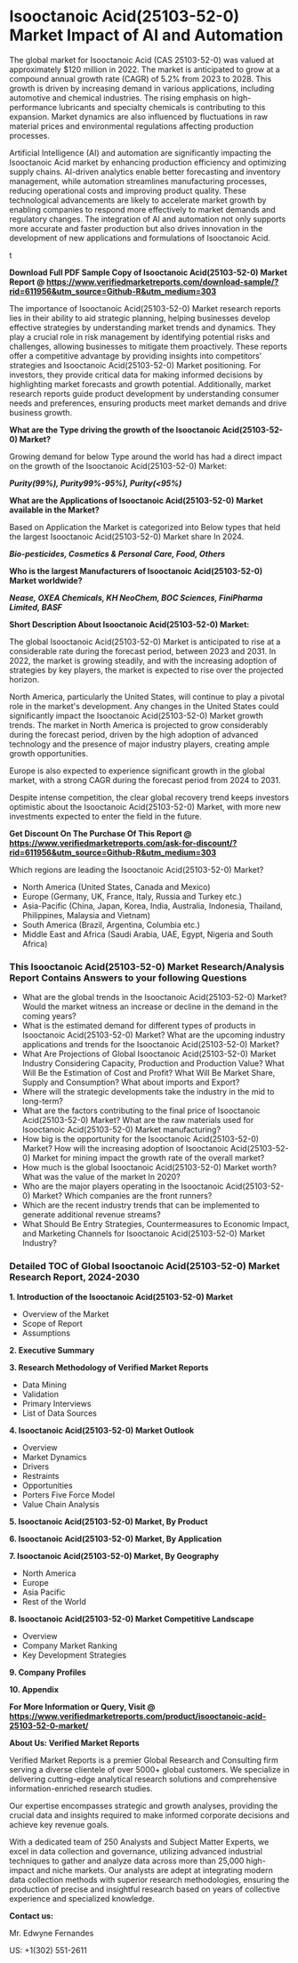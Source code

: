 <meta name="title" content="Global  Isooctanoic Acid(25103-52-0) Market Impact of AI and Automation"><meta name="description" content="  The global market for Isooctanoic Acid (CAS 25103-52-0) was valued at approximately $120 million in 2022. The market is anticipated to grow at a compound annual grow"><meta name="title" content=" Isooctanoic Acid(25103-52-0) Market Size, Share, Scope, Trends, Growth, Opportunities, Analysis, Forecast"> <h1>Isooctanoic Acid(25103-52-0) Market Impact of AI and Automation</h1> <p>The global market for Isooctanoic Acid (CAS 25103-52-0) was valued at approximately $120 million in 2022. The market is anticipated to grow at a compound annual growth rate (CAGR) of 5.2% from 2023 to 2028. This growth is driven by increasing demand in various applications, including automotive and chemical industries. The rising emphasis on high-performance lubricants and specialty chemicals is contributing to this expansion. Market dynamics are also influenced by fluctuations in raw material prices and environmental regulations affecting production processes.</p> <p>Artificial Intelligence (AI) and automation are significantly impacting the Isooctanoic Acid market by enhancing production efficiency and optimizing supply chains. AI-driven analytics enable better forecasting and inventory management, while automation streamlines manufacturing processes, reducing operational costs and improving product quality. These technological advancements are likely to accelerate market growth by enabling companies to respond more effectively to market demands and regulatory changes. The integration of AI and automation not only supports more accurate and faster production but also drives innovation in the development of new applications and formulations of Isooctanoic Acid.</p> t</p><p id="" class=""><strong>Download Full PDF Sample Copy of Isooctanoic Acid(25103-52-0) Market Report @ <a href="https://www.verifiedmarketreports.com/download-sample/?rid=611956&utm_source=Github-R&utm_medium=303" target="_blank">https://www.verifiedmarketreports.com/download-sample/?rid=611956&utm_source=Github-R&utm_medium=303</a></strong></p><p>The importance of&nbsp;Isooctanoic Acid(25103-52-0) Market research reports lies in their ability to aid strategic planning, helping businesses develop effective strategies by understanding market trends and dynamics. They play a crucial role in risk management by identifying potential risks and challenges, allowing businesses to mitigate them proactively. These reports offer a competitive advantage by providing insights into competitors' strategies and Isooctanoic Acid(25103-52-0) Market positioning. For investors, they provide critical data for making informed decisions by highlighting market forecasts and growth potential. Additionally, market research reports guide product development by understanding consumer needs and preferences, ensuring products meet market demands and drive business growth.</p><p><strong>What are the&nbsp;Type driving the growth of the Isooctanoic Acid(25103-52-0) Market?</strong></p><p id="" class="">Growing demand for below Type around the world has had a direct impact on the growth of the Isooctanoic Acid(25103-52-0) Market:</p><em><strong>Purity(99%), Purity99%-95%), Purity(<95%)</strong></em></p><strong>What are the&nbsp;Applications&nbsp;of Isooctanoic Acid(25103-52-0) Market available in the Market?</strong></p><p id="" class="">Based on Application the Market is categorized into Below types that held the largest Isooctanoic Acid(25103-52-0) Market share In 2024.</p><em><strong>Bio-pesticides, Cosmetics & Personal Care, Food, Others</strong></em></p><strong>Who is the largest Manufacturers of Isooctanoic Acid(25103-52-0) Market worldwide?</strong></p><p><em><strong>Nease, OXEA Chemicals, KH NeoChem, BOC Sciences, FiniPharma Limited, BASF</strong></em></p><p id="" class=""><strong>Short Description About Isooctanoic Acid(25103-52-0) Market:</strong></p><p>The global Isooctanoic Acid(25103-52-0) Market is anticipated to rise at a considerable rate during the forecast period, between 2023 and 2031. In 2022, the market is growing steadily, and with the increasing adoption of strategies by key players, the market is expected to rise over the projected horizon.</p><p>North America, particularly the United States, will continue to play a pivotal role in the market's development. Any changes in the United States could significantly impact the Isooctanoic Acid(25103-52-0) Market growth trends. The market in North America is projected to grow considerably during the forecast period, driven by the high adoption of advanced technology and the presence of major industry players, creating ample growth opportunities.</p><p>Europe is also expected to experience significant growth in the global market, with a strong CAGR during the forecast period from 2024 to 2031.</p><p>Despite intense competition, the clear global recovery trend keeps investors optimistic about the Isooctanoic Acid(25103-52-0) Market, with more new investments expected to enter the field in the future.</p><p id="" class=""><strong>Get Discount On The Purchase Of This Report @ <a href="https://www.verifiedmarketreports.com/ask-for-discount/?rid=611956&utm_source=Github-R&utm_medium=303" target="_blank">https://www.verifiedmarketreports.com/ask-for-discount/?rid=611956&utm_source=Github-R&utm_medium=303</a></strong></p>Which regions are leading the Isooctanoic Acid(25103-52-0) Market?</p><ul><li>North America (United States, Canada and Mexico)</li><li>Europe (Germany, UK, France, Italy, Russia and Turkey etc.)</li><li>Asia-Pacific (China, Japan, Korea, India, Australia, Indonesia, Thailand, Philippines, Malaysia and Vietnam)</li><li>South America (Brazil, Argentina, Columbia etc.)</li><li>Middle East and Africa (Saudi Arabia, UAE, Egypt, Nigeria and South Africa)</li></ul><h3 id="" class="">This Isooctanoic Acid(25103-52-0) Market Research/Analysis Report Contains Answers to your following Questions</h3><ul><li>What are the global trends in the Isooctanoic Acid(25103-52-0) Market? Would the market witness an increase or decline in the demand in the coming years?</li><li>What is the estimated demand for different types of products in Isooctanoic Acid(25103-52-0) Market? What are the upcoming industry applications and trends for the Isooctanoic Acid(25103-52-0) Market?</li><li>What Are Projections of Global Isooctanoic Acid(25103-52-0) Market Industry Considering Capacity, Production and Production Value? What Will Be the Estimation of Cost and Profit? What Will Be Market Share, Supply and Consumption? What about imports and Export?</li><li>Where will the strategic developments take the industry in the mid to long-term?</li><li>What are the factors contributing to the final price of Isooctanoic Acid(25103-52-0) Market? What are the raw materials used for Isooctanoic Acid(25103-52-0) Market manufacturing?</li><li>How big is the opportunity for the Isooctanoic Acid(25103-52-0) Market? How will the increasing adoption of Isooctanoic Acid(25103-52-0) Market for mining impact the growth rate of the overall market?</li><li>How much is the global Isooctanoic Acid(25103-52-0) Market worth? What was the value of the market In 2020?</li><li>Who are the major players operating in the Isooctanoic Acid(25103-52-0) Market? Which companies are the front runners?</li><li>Which are the recent industry trends that can be implemented to generate additional revenue streams?</li><li>What Should Be Entry Strategies, Countermeasures to Economic Impact, and Marketing Channels for Isooctanoic Acid(25103-52-0) Market Industry?</li></ul><h3 id="" class="">Detailed TOC of Global Isooctanoic Acid(25103-52-0) Market Research Report, 2024-2030</h3><p id="" class=""><strong>1. Introduction of the Isooctanoic Acid(25103-52-0) Market</strong></p><ul><li>Overview of the Market</li><li>Scope of Report</li><li>Assumptions</li></ul><p id="" class=""><strong>2. Executive Summary</strong></p><p id="" class=""><strong>3. Research Methodology of Verified Market Reports</strong></p><ul><li>Data Mining</li><li>Validation</li><li>Primary Interviews</li><li>List of Data Sources</li></ul><p id="" class=""><strong>4. Isooctanoic Acid(25103-52-0) Market Outlook</strong></p><ul><li>Overview</li><li>Market Dynamics</li><li>Drivers</li><li>Restraints</li><li>Opportunities</li><li>Porters Five Force Model</li><li>Value Chain Analysis</li></ul><p id="" class=""><strong>5. Isooctanoic Acid(25103-52-0) Market, By Product</strong></p><p id="" class=""><strong>6. Isooctanoic Acid(25103-52-0) Market, By Application</strong></p><p id="" class=""><strong>7. Isooctanoic Acid(25103-52-0) Market, By Geography</strong></p><ul><li>North America</li><li>Europe</li><li>Asia Pacific</li><li>Rest of the World</li></ul><p id="" class=""><strong>8. Isooctanoic Acid(25103-52-0) Market Competitive Landscape</strong></p><ul><li>Overview</li><li>Company Market Ranking</li><li>Key Development Strategies</li></ul><p id="" class=""><strong>9. Company Profiles</strong></p><p id="" class=""><strong>10. Appendix</strong></p><p id="" class=""><strong>For More Information or Query, Visit @ <a href="https://www.verifiedmarketreports.com/product/isooctanoic-acid-25103-52-0-market/" target="_blank">https://www.verifiedmarketreports.com/product/isooctanoic-acid-25103-52-0-market/</a></strong></p><p id="" class=""><strong>About Us: Verified Market Reports</strong></p><p id="" class="">Verified Market Reports is a premier Global Research and Consulting firm serving a diverse clientele of over 5000+ global customers. We specialize in delivering cutting-edge analytical research solutions and comprehensive information-enriched research studies.</p><p id="" class="">Our expertise encompasses strategic and growth analyses, providing the crucial data and insights required to make informed corporate decisions and achieve key revenue goals.</p><p id="" class="">With a dedicated team of 250 Analysts and Subject Matter Experts, we excel in data collection and governance, utilizing advanced industrial techniques to gather and analyze data across more than 25,000 high-impact and niche markets. Our analysts are adept at integrating modern data collection methods with superior research methodologies, ensuring the production of precise and insightful research based on years of collective experience and specialized knowledge.</p><p id="" class=""><strong>Contact us:</strong></p><p id="" class="">Mr. Edwyne Fernandes</p><p id="" class="">US: +1(302) 551-2611</p>